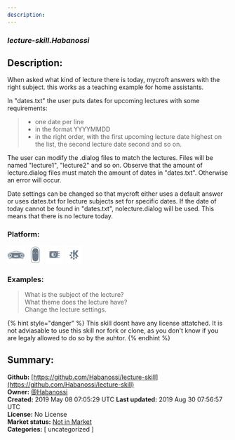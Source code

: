 ```yaml
---
description: 
---
```


### _lecture-skill.Habanossi_  
## Description:  
When asked what kind of lecture there is today, mycroft answers with the right subject. this works as a teaching example for home assistants.

In "dates.txt" the user puts dates for upcoming lectures with some requirements:
> - one date per line
> - in the format YYYYMMDD
> - in the right order, with the first upcoming lecture date highest on the list, the second lecture date second and so on.

The user can modify the .dialog files to match the lectures. Files will be named "lecture1", "lecture2" and so on.
Observe that the amount of lecture.dialog files must match the amount of dates in "dates.txt". Otherwise an error will occur.

Date settings can be changed so that mycroft either uses a default answer or uses dates.txt for lecture subjects set for specific dates.
If the date of today cannot be found in "dates.txt", nolecture.dialog will be used. This means that there is no lecture today.  
  
  
### Platform:  
 ![Mark I](../.gitbook/assets/mark-1-icon.png)  ![Mark II](../.gitbook/assets/mark-2-icon.png)  ![Picroft](../.gitbook/assets/picroft-icon.png)  ![plasmoid](../.gitbook/assets/kde.png)   
### Examples:  
> What is the subject of the lecture?  
> What theme does the lecture have?  
> Change the lecture settings.  
  
{% hint style="danger" %}
This skill dosnt have any license attatched. It is not adviasable to use this skill nor fork or clone, as you don't know if you are legaly allowed to do so by the auhtor.
{% endhint %}
  
## Summary:  
**Github:** [https://github.com/Habanossi/lecture-skill](https://github.com/Habanossi/lecture-skill)  
**Owner:** [@Habanossi](https://github.com/Habanossi)  
**Created:** 2019 May 08 07:05:29 UTC  **Last updated:** 2019 Aug 30 07:56:57 UTC  
**License:** No License  
**Market status:** [Not in Market](https://market.mycroft.ai/skill/)  
**Categories:** [ uncategorized ]   
